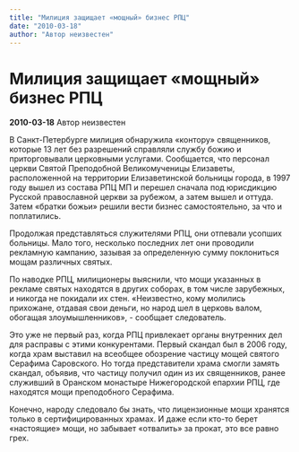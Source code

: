 ```yaml
---
title: "Милиция защищает «мощный» бизнес РПЦ"
date: "2010-03-18"
author: "Автор неизвестен"
---
```


# Милиция защищает «мощный» бизнес РПЦ

**2010-03-18** Автор неизвестен

В Санкт-Петербурге милиция обнаружила «контору» священников, которые 13 лет без разрешений справляли службу божию и приторговывали церковными услугами. Сообщается, что персонал церкви Святой Преподобной Великомученицы Елизаветы, расположенной на территории Елизаветинской больницы города, в 1997 году вышел из состава РПЦ МП и перешел сначала под юрисдикцию Русской православной церкви за рубежом, а затем вышел и оттуда. Затем «братки божьи» решили вести бизнес самостоятельно, за что и поплатились.

Продолжая представляться служителями РПЦ, они отпевали усопших больницы. Мало того, несколько последних лет они проводили рекламную кампанию, зазывая за определенную сумму поклониться мощам различных святых.

По наводке РПЦ, милиционеры выяснили, что мощи указанных в рекламе святых находятся в других соборах, в том числе зарубежных, и никогда не покидали их стен. «Неизвестно, кому молились прихожане, отдавая свои деньги, но народ шел в церковь валом, обогащая злоумышленников», - сообщает следователь.

Это уже не первый раз, когда РПЦ привлекает органы внутренних дел для расправы с этими конкурентами. Первый скандал был в 2006 году, когда храм выставил на всеобщее обозрение частицу мощей святого Серафима Саровского. Но тогда представители храма смогли замять скандал, объявив, что частицу получил один из их священников, ранее служивший в Оранском монастыре Нижегородской епархии РПЦ, где находятся мощи преподобного Серафима.

Конечно, народу следовало бы знать, что лицензионные мощи хранятся только в сертифицированных храмах. И даже если кто-то берет «настоящие» мощи, но забывает «отвалить» за прокат, это все равно грех.